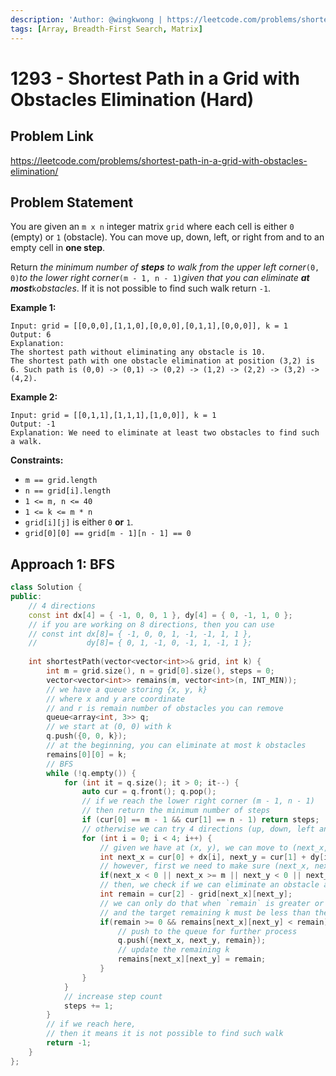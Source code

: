 ```yaml
---
description: 'Author: @wingkwong | https://leetcode.com/problems/shortest-path-in-a-grid-with-obstacles-elimination/'
tags: [Array, Breadth-First Search, Matrix]
---
```


<!-- 3304199 -->

# 1293 - Shortest Path in a Grid with Obstacles Elimination (Hard) 

## Problem Link

https://leetcode.com/problems/shortest-path-in-a-grid-with-obstacles-elimination/

## Problem Statement

You are given an `m x n` integer matrix `grid` where each cell is either `0` (empty) or `1` (obstacle). You can move up, down, left, or right from and to an empty cell in **one step**.

Return *the minimum number of **steps** to walk from the upper left corner*`(0, 0)`*to the lower right corner*`(m - 1, n - 1)`*given that you can eliminate **at most***`k`*obstacles*. If it is not possible to find such walk return `-1`.

**Example 1:**

```
Input: grid = [[0,0,0],[1,1,0],[0,0,0],[0,1,1],[0,0,0]], k = 1
Output: 6
Explanation: 
The shortest path without eliminating any obstacle is 10.
The shortest path with one obstacle elimination at position (3,2) is 6. Such path is (0,0) -> (0,1) -> (0,2) -> (1,2) -> (2,2) -> (3,2) -> (4,2).
```

**Example 2:**

```
Input: grid = [[0,1,1],[1,1,1],[1,0,0]], k = 1
Output: -1
Explanation: We need to eliminate at least two obstacles to find such a walk.
```

**Constraints:**

- `m == grid.length`
- `n == grid[i].length`
- `1 <= m, n <= 40`
- `1 <= k <= m * n`
- `grid[i][j]` is either `0` **or** `1`.
- `grid[0][0] == grid[m - 1][n - 1] == 0`

## Approach 1: BFS

<Tabs>
<TabItem value="cpp" label="C++">
<SolutionAuthor name="@wingkwong"/>

```cpp
class Solution {
public:
    // 4 directions 
    const int dx[4] = { -1, 0, 0, 1 }, dy[4] = { 0, -1, 1, 0 };
    // if you are working on 8 directions, then you can use
    // const int dx[8]= { -1, 0, 0, 1, -1, -1, 1, 1 },
    //           dy[8]= { 0, 1, -1, 0, -1, 1, -1, 1 };
    
    int shortestPath(vector<vector<int>>& grid, int k) {
        int m = grid.size(), n = grid[0].size(), steps = 0;
        vector<vector<int>> remains(m, vector<int>(n, INT_MIN));
        // we have a queue storing {x, y, k} 
        // where x and y are coordinate 
        // and r is remain number of obstacles you can remove
        queue<array<int, 3>> q;
        // we start at (0, 0) with k
        q.push({0, 0, k});
        // at the beginning, you can eliminate at most k obstacles
        remains[0][0] = k;
        // BFS
        while (!q.empty()) {
            for (int it = q.size(); it > 0; it--) {
                auto cur = q.front(); q.pop();
                // if we reach the lower right corner (m - 1, n - 1)
                // then return the minimum number of steps
                if (cur[0] == m - 1 && cur[1] == n - 1) return steps;
                // otherwise we can try 4 directions (up, down, left and right)
                for (int i = 0; i < 4; i++) {
                    // given we have at (x, y), we can move to (next_x, next_y)
                    int next_x = cur[0] + dx[i], next_y = cur[1] + dy[i];
                    // however, first we need to make sure (next_x, next_y) is within the grid
                    if(next_x < 0 || next_x >= m || next_y < 0 || next_y >= n) continue;
                    // then, we check if we can eliminate an obstacle and move there
                    int remain = cur[2] - grid[next_x][next_y];
                    // we can only do that when `remain` is greater or equal to 0
                    // and the target remaining k must be less than the current remaining k
                    if(remain >= 0 && remains[next_x][next_y] < remain) {
                        // push to the queue for further process
                        q.push({next_x, next_y, remain});
                        // update the remaining k
                        remains[next_x][next_y] = remain;
                    }
                }
            }
            // increase step count
            steps += 1;
        }
        // if we reach here, 
        // then it means it is not possible to find such walk 
        return -1;
    }
};

```

</TabItem>
</Tabs>